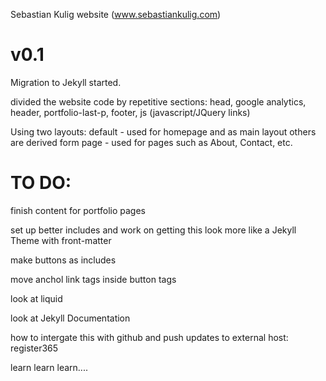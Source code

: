Sebastian Kulig website (www.sebastiankulig.com)


# v0.1

Migration to Jekyll started.

divided the website code by repetitive sections:
head, google analytics, header, portfolio-last-p, footer, js (javascript/JQuery links)

Using two layouts:
default - used for homepage and as main layout others are derived form
page - used for pages such as About, Contact, etc.


# TO DO:

finish content for portfolio pages

set up better includes and work on getting this look more like a Jekyll Theme with front-matter

make buttons as includes

move anchol link tags inside button tags

look at liquid

look at Jekyll Documentation

how to intergate this with github and push updates to external host: register365

learn learn learn....